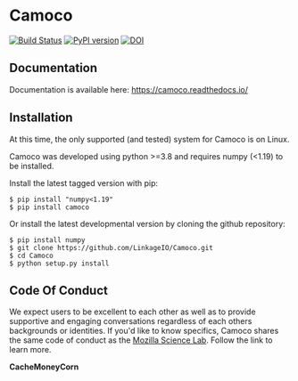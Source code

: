 Camoco
======
[![Build Status](https://travis-ci.org/LinkageIO/Camoco.svg?branch=master)](https://travis-ci.org/LinkageIO/Camoco)
[![PyPI version](https://badge.fury.io/py/camoco.svg)](https://badge.fury.io/py/camoco)
[![DOI](https://zenodo.org/badge/15055703.svg)](https://zenodo.org/badge/latestdoi/15055703)

<!--- [![Coverage Status](https://coveralls.io/repos/github/schae234/Camoco/badge.svg?branch=master)](https://coveralls.io/github/schae234/Camoco?branch=master) --->

Documentation
-------------
Documentation is available here: https://camoco.readthedocs.io/

Installation
------------
At this time, the only supported (and tested) system for Camoco is on Linux.

Camoco was developed using python >=3.8 and requires numpy (<1.19) to be installed.

Install the latest tagged version with pip:
```
$ pip install "numpy<1.19"
$ pip install camoco
```
Or install the latest developmental version by cloning the github repository:
```
$ pip install numpy
$ git clone https://github.com/LinkageIO/Camoco.git
$ cd Camoco
$ python setup.py install
```

Code Of Conduct
---------------
We expect users to be excellent to each other as well as to provide supportive
and engaging conversations regardless of each others backgrounds or identities.
If you'd like to know specifics, Camoco shares the same code of conduct as the
[Mozilla Science Lab](https://science.mozilla.org/code-of-conduct). Follow the 
link to learn more.

**CacheMoneyCorn**
